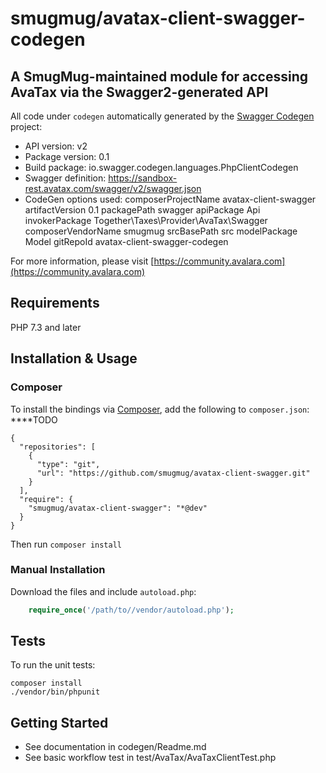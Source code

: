 # smugmug/avatax-client-swagger-codegen
## A SmugMug-maintained module for accessing AvaTax via the Swagger2-generated API

All code under `codegen` automatically generated by the [Swagger Codegen](https://github.com/swagger-api/swagger-codegen) project:

- API version: v2
- Package version: 0.1
- Build package: io.swagger.codegen.languages.PhpClientCodegen
- Swagger definition:  https://sandbox-rest.avatax.com/swagger/v2/swagger.json
- CodeGen options used:
    composerProjectName
        avatax-client-swagger
    artifactVersion
        0.1
    packagePath
        swagger
    apiPackage
        Api
    invokerPackage
        Together\Taxes\Provider\AvaTax\Swagger
    composerVendorName
        smugmug
    srcBasePath
        src
    modelPackage
        Model
    gitRepoId
        avatax-client-swagger-codegen
    
For more information, please visit [https://community.avalara.com](https://community.avalara.com)

## Requirements

PHP 7.3 and later

## Installation & Usage
### Composer

To install the bindings via [Composer](http://getcomposer.org/), add the following to `composer.json`:
****TODO
```
{
  "repositories": [
    {
      "type": "git",
      "url": "https://github.com/smugmug/avatax-client-swagger.git"
    }
  ],
  "require": {
    "smugmug/avatax-client-swagger": "*@dev"
  }
}
```

Then run `composer install`

### Manual Installation

Download the files and include `autoload.php`:

```php
    require_once('/path/to//vendor/autoload.php');
```

## Tests

To run the unit tests:

```
composer install
./vendor/bin/phpunit
```

## Getting Started
 - See documentation in codegen/Readme.md
 - See basic workflow test in test/AvaTax/AvaTaxClientTest.php
